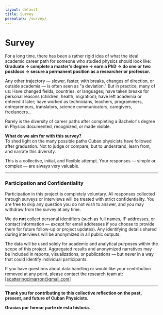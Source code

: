 ```yaml
---
layout: default
title: Survey
permalink: /survey/
---
```


# Survey

For a long time, there has been a rather rigid idea of what the ideal academic career path for someone who studied physics should look like:  
**Graduate → complete a master's degree → earn a PhD → do one or two postdocs → secure a permanent position as a researcher or professor.**

Any other trajectory — slower, faster, with breaks, changes of direction, or outside academia — is often seen as "a deviation." But in practice, many of us: Have changed fields, countries, or languages; have taken breaks for personal reasons (children, health, migration); have left academia or entered it later; have worked as technicians, teachers, programmers, entrepreneurs, translators, science communicators, caregivers, freelancers...  

Rarely is the diversity of career paths after completing a Bachelor's degree in Physics documented, recognized, or made visible.  

**What do we aim for with this survey?**  
To shed light on the many possible paths Cuban physicists have followed after graduation. Not to judge or compare, but to understand, learn from, and narrate this diversity.

This is a collective, initial, and flexible attempt. Your responses — simple or complex — are always very valuable.

---

### Participation and Confidentiality

Participation in this project is completely voluntary. All responses collected through surveys or interviews will be treated with strict confidentiality. You are free to skip any question you do not wish to answer, and you may withdraw from the survey at any time.

We do **not** collect personal identifiers (such as full names, IP addresses, or contact information — except for email addresses if you choose to provide them for future follow-up or project updates). Any identifying details shared during interviews will be anonymized in all public outputs.

The data will be used solely for academic and analytical purposes within the scope of this project. Aggregated results and anonymized narratives may be included in reports, visualizations, or publications — but never in a way that could identify individual participants.

If you have questions about data handling or would like your contribution removed at any point, please contact the research team at: [scatteringcimarron@gmail.com]

---

**Thank you for contributing to this collective reflection on the past, present, and future of Cuban Physicists.**

**Gracias por formar parte de esta historia.**
